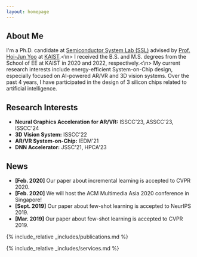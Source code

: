```yaml
---
layout: homepage
---
```


## About Me

I'm a Ph.D. candidate at [Semiconductor System Lab (SSL)](http://ssl.kaist.ac.kr) advised by [Prof. Hoi-Jun Yoo](http://ssl.kaist.ac.kr/Professor.php) at [KAIST](https://kaist.ac.kr).<\n>
I received the B.S. and M.S. degrees from the School of EE at KAIST in 2020 and 2022, respectively.<\n>
My current research interests include energy-efficient System-on-Chip design, especially focused on AI-powered AR/VR and 3D vision systems. Over the past 4 years, I have participated in the design of 3 silicon chips related to artificial intelligence.


## Research Interests

- **Neural Graphics Acceleration for AR/VR:** ISSCC'23, ASSCC'23, ISSCC'24
- **3D Vision System:** ISSCC'22
- **AR/VR System-on-Chip:** IEDM'21
- **DNN Accelerator:** JSSC'21, HPCA'23

## News

- **[Feb. 2020]** Our paper about incremental learning is accepted to CVPR 2020.
- **[Feb. 2020]** We will host the ACM Multimedia Asia 2020 conference in Singapore!
- **[Sept. 2019]** Our paper about few-shot learning is accepted to NeurIPS 2019.
- **[Mar. 2019]** Our paper about few-shot learning is accepted to CVPR 2019.

{% include_relative _includes/publications.md %}

{% include_relative _includes/services.md %}
